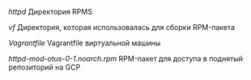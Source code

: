 *httpd*		Директория RPMS

*vf*		Директория, которая использовалась для сборки RPM-пакета

*Vagrantfile*	Vagrantfile виртуальной машины

*httpd-mod-otus-0-1.noarch.rpm*	RPM-пакет для доступа в поднятый репозиторий на GCP

